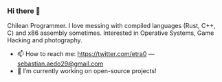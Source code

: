 ### Hi there 👋

Chilean Programmer. I love messing with compiled languages (Rust, C++, C) and x86 assembly sometimes.
Interested in Operative Systems, Game Hacking and photography.

- 📫 How to reach me: https://twitter.com/etra0 — sebastian.aedo29@gmail.com
- 🔭 I’m currently working on open-source projects!

<!--
**etra0/etra0** is a ✨ _special_ ✨ repository because its `README.md` (this file) appears on your GitHub profile.

Here are some ideas to get you started:

- 🔭 I’m currently working on ...
- 🌱 I’m currently learning ...
- 👯 I’m looking to collaborate on ...
- 🤔 I’m looking for help with ...
- 💬 Ask me about ...
- 📫 How to reach me: ...
- 😄 Pronouns: ...
- ⚡ Fun fact: ...
-->
